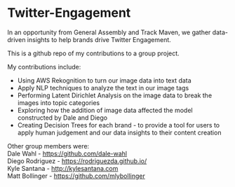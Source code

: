 # Twitter-Engagement
In an opportunity from General Assembly and Track Maven, we gather data-driven insights to help brands drive Twitter Engagement.

This is a github repo of my contributions to a group project.

My contributions include:
- Using AWS Rekognition to turn our image data into text data
- Apply NLP techniques to analyze the text in our image tags
- Performing Latent Dirichlet Analysis on the image data to break the images into topic categories
- Exploring how the addition of image data affected the model constructed by Dale and Diego
- Creating Decision Trees for each brand - to provide a tool for users to apply human judgement and our data insights to their content creation

Other group members were:<br>
Dale Wahl - https://github.com/dale-wahl<br>
Diego Rodriguez - https://rodriguezda.github.io/<br>
Kyle Santana - http://kylesantana.com<br>
Matt Bollinger - https://github.com/mlybollinger

